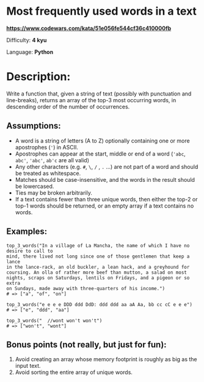 # Most frequently used words in a text

**<https://www.codewars.com/kata/51e056fe544cf36c410000fb>**

Difficulty: **4 kyu**

Language: **Python**

# Description:

Write a function that, given a string of text (possibly with punctuation and line-breaks),
returns an array of the top-3 most occurring words, in descending order of the number of occurrences.


## Assumptions:


* A word is a string of letters (A to Z) optionally containing one or more apostrophes (`'`) in ASCII.
* Apostrophes can appear at the start, middle or end of a word (`'abc`, `abc'`, `'abc'`, `ab'c` are all valid)
* Any other characters (e.g. `#`, `\`, `/` , `.` ...) are not part of a word and should be treated as whitespace.
* Matches should be case-insensitive, and the words in the result should be lowercased.
* Ties may be broken arbitrarily.
* If a text contains fewer than three unique words, then either the top-2 or top-1 words should be returned, or an empty array if a text contains no words.


## Examples:



```
top_3_words("In a village of La Mancha, the name of which I have no desire to call to
mind, there lived not long since one of those gentlemen that keep a lance
in the lance-rack, an old buckler, a lean hack, and a greyhound for
coursing. An olla of rather more beef than mutton, a salad on most
nights, scraps on Saturdays, lentils on Fridays, and a pigeon or so extra
on Sundays, made away with three-quarters of his income.")
# => ["a", "of", "on"]

top_3_words("e e e e DDD ddd DdD: ddd ddd aa aA Aa, bb cc cC e e e")
# => ["e", "ddd", "aa"]

top_3_words("  //wont won't won't")
# => ["won't", "wont"]

```

## Bonus points (not really, but just for fun):


1. Avoid creating an array whose memory footprint is roughly as big as the input text.
2. Avoid sorting the entire array of unique words.



